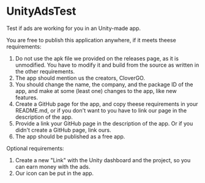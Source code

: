 # UnityAdsTest
Test if ads are working for you in an Unity-made app.

You are free to publish this application anywhere, if it meets theese requirements:
1. Do not use the apk file we provided on the releases page, as it is unmodified. You have to modify it and build from the source as written in the other requirements.
3. The app should mention us the creators, CloverGO.
4. You should change the name, the company, and the package ID of the app, and make at some (least one) changes to the app, like new features.
5. Create a GitHub page for the app, and copy theese requirements in your README.md, or if you don't want to you have to link our page in the description of the app.
6. Provide a link your GitHub page in the description of the app. Or if you didn't create a GitHub page, link ours.
7. The app should be published as a free app.

Optional requirements:
1. Create a new "Link" with the Unity dashboard and the project, so you can earn money with the ads.
2. Our icon can be put in the app.

